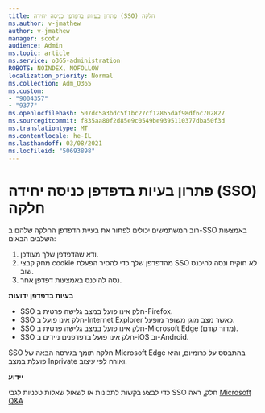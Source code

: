 ```yaml
---
title: פתרון בעיות בדפדפן כניסה יחידה (SSO) חלקה
ms.author: v-jmathew
author: v-jmathew
manager: scotv
audience: Admin
ms.topic: article
ms.service: o365-administration
ROBOTS: NOINDEX, NOFOLLOW
localization_priority: Normal
ms.collection: Adm_O365
ms.custom:
- "9004357"
- "9377"
ms.openlocfilehash: 507dc5a3bdc5f1bc27cf12865daf98df6c702827
ms.sourcegitcommit: f835aa80f2d85e9c0549be9395110377dba50f3d
ms.translationtype: MT
ms.contentlocale: he-IL
ms.lasthandoff: 03/08/2021
ms.locfileid: "50693898"
---
```

# <a name="troubleshoot-seamless-single-sign-on-sso-browser-issues"></a>פתרון בעיות בדפדפן כניסה יחידה (SSO) חלקה

רוב המשתמשים יכולים לפתור את בעיית הדפדפן החלקה שלהם ב-SSO באמצעות השלבים הבאים:

1. ודא שהדפדפן שלך מעודכן.
2. מחק קבצי cookie מהדפדפן שלך כדי להסיר הפעלת SSO לא חוקית ונסה להיכנס שוב.
3. נסה להיכנס באמצעות דפדפן אחר.

**בעיות בדפדפן ידועות**

- SSO חלק אינו פועל במצב גלישה פרטית ב-Firefox.
- SSO חלק אינו פועל ב-Internet Explorer כאשר מצב מוגן משופר מופעל.
- SSO חלק אינו פועל במצב גלישה פרטית ב-Microsoft Edge (מדור קודם).
- SSO חלק אינו פועל בדפדפנים ניידים ב-iOS וב-Android.

SSO חלקה תומך בגירסה הבאה של Microsoft Edge בהתבסס על כרומיום, והיא פועלת במצב Inprivate ואורח לפי עיצוב.

**יידוע**

כדי לבצע בקשות לתכונות או לשאול שאלות טכניות לגבי SSO חלק, ראה [Microsoft Q&A](https://docs.microsoft.com/answers/topics/azure-ad-single-sign-on.html)
